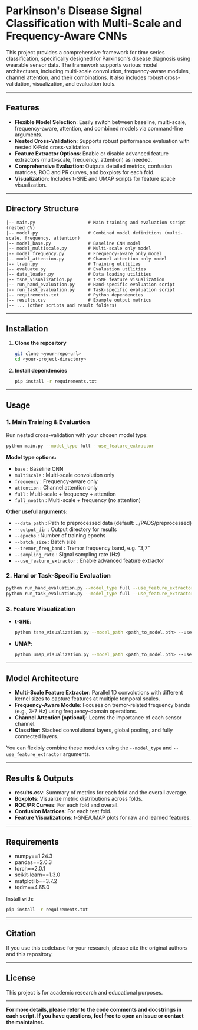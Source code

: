 # Parkinson's Disease Signal Classification with Multi-Scale and Frequency-Aware CNNs

This project provides a comprehensive framework for time series classification, specifically designed for Parkinson's disease diagnosis using wearable sensor data. The framework supports various model architectures, including multi-scale convolution, frequency-aware modules, channel attention, and their combinations. It also includes robust cross-validation, visualization, and evaluation tools.

---

## Features

- **Flexible Model Selection**: Easily switch between baseline, multi-scale, frequency-aware, attention, and combined models via command-line arguments.
- **Nested Cross-Validation**: Supports robust performance evaluation with nested K-Fold cross-validation.
- **Feature Extractor Options**: Enable or disable advanced feature extractors (multi-scale, frequency, attention) as needed.
- **Comprehensive Evaluation**: Outputs detailed metrics, confusion matrices, ROC and PR curves, and boxplots for each fold.
- **Visualization**: Includes t-SNE and UMAP scripts for feature space visualization.

---

## Directory Structure

```
|-- main.py                    # Main training and evaluation script (nested CV)
|-- model.py                   # Combined model definitions (multi-scale, frequency, attention)
|-- model_base.py              # Baseline CNN model
|-- model_multiscale.py        # Multi-scale only model
|-- model_frequency.py         # Frequency-aware only model
|-- model_attention.py         # Channel attention only model
|-- train.py                   # Training utilities
|-- evaluate.py                # Evaluation utilities
|-- data_loader.py             # Data loading utilities
|-- tsne_visualization.py      # t-SNE feature visualization
|-- run_hand_evaluation.py     # Hand-specific evaluation script
|-- run_task_evaluation.py     # Task-specific evaluation script
|-- requirements.txt           # Python dependencies
|-- results.csv                # Example output metrics
|-- ... (other scripts and result folders)
```

---

## Installation

1. **Clone the repository**
   ```bash
   git clone <your-repo-url>
   cd <your-project-directory>
   ```

2. **Install dependencies**
   ```bash
   pip install -r requirements.txt
   ```

---

## Usage

### 1. Main Training & Evaluation

Run nested cross-validation with your chosen model type:

```bash
python main.py --model_type full --use_feature_extractor
```

**Model type options:**
- `base`         : Baseline CNN
- `multiscale`   : Multi-scale convolution only
- `frequency`    : Frequency-aware only
- `attention`    : Channel attention only
- `full`         : Multi-scale + frequency + attention
- `full_noattn`  : Multi-scale + frequency (no attention)

**Other useful arguments:**
- `--data_path`           : Path to preprocessed data (default: ../PADS/preprocessed)
- `--output_dir`          : Output directory for results
- `--epochs`              : Number of training epochs
- `--batch_size`          : Batch size
- `--tremor_freq_band`    : Tremor frequency band, e.g. "3,7"
- `--sampling_rate`       : Signal sampling rate (Hz)
- `--use_feature_extractor` : Enable advanced feature extractor

### 2. Hand or Task-Specific Evaluation

```bash
python run_hand_evaluation.py --model_type full --use_feature_extractor
python run_task_evaluation.py --model_type full --use_feature_extractor
```

### 3. Feature Visualization

- **t-SNE**:
  ```bash
  python tsne_visualization.py --model_path <path_to_model.pth> --use_feature_extractor
  ```
- **UMAP**:
  ```bash
  python umap_visualization.py --model_path <path_to_model.pth> --use_feature_extractor
  ```

---

## Model Architecture

- **Multi-Scale Feature Extractor**: Parallel 1D convolutions with different kernel sizes to capture features at multiple temporal scales.
- **Frequency-Aware Module**: Focuses on tremor-related frequency bands (e.g., 3-7 Hz) using frequency-domain operations.
- **Channel Attention (optional)**: Learns the importance of each sensor channel.
- **Classifier**: Stacked convolutional layers, global pooling, and fully connected layers.

You can flexibly combine these modules using the `--model_type` and `--use_feature_extractor` arguments.

---

## Results & Outputs

- **results.csv**: Summary of metrics for each fold and the overall average.
- **Boxplots**: Visualize metric distributions across folds.
- **ROC/PR Curves**: For each fold and overall.
- **Confusion Matrices**: For each test fold.
- **Feature Visualizations**: t-SNE/UMAP plots for raw and learned features.

---

## Requirements

- numpy==1.24.3
- pandas==2.0.3
- torch==2.0.1
- scikit-learn==1.3.0
- matplotlib==3.7.2
- tqdm==4.65.0

Install with:
```bash
pip install -r requirements.txt
```

---

## Citation

If you use this codebase for your research, please cite the original authors and this repository.

---

## License

This project is for academic research and educational purposes.

---

**For more details, please refer to the code comments and docstrings in each script. If you have questions, feel free to open an issue or contact the maintainer.** 
